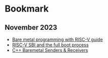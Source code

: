 # Bookmark

## November 2023
- [Bare metal programming with RISC-V guide](https://popovicu.com/posts/bare-metal-programming-risc-v/)
- [RISC-V SBI and the full boot process](https://popovicu.com/posts/risc-v-sbi-and-full-boot-process/)
- [C++ Baremetal Senders & Receivers](https://intel.github.io/cpp-baremetal-senders-and-receivers/)
